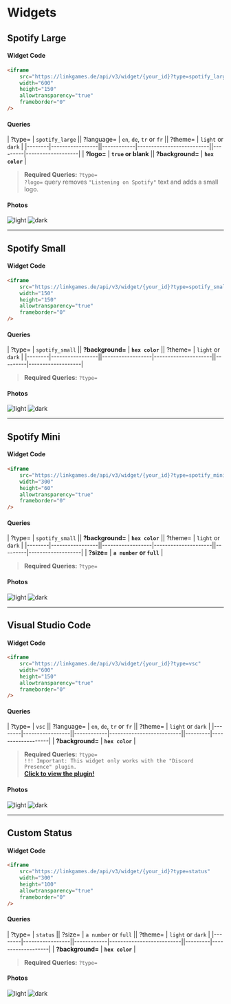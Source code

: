 # Widgets

## Spotify Large

#### Widget Code
```html
<iframe
    src="https://linkgames.de/api/v3/widget/{your_id}?type=spotify_large"
    width="600"
    height="150"
    allowtransparency="true"
    frameborder="0"
/>
```

#### Queries

| ?type= | `spotify_large` || ?language= | `en`, `de`, `tr` or `fr` || ?theme= | `light` or `dark` |
|--------|-----------------||------------|--------------------------||---------|-------------------|
| **?logo=** | **`true` or blank** || **?background=** | **`hex color`** |

> **Required Queries:** `?type=` <br>
> `?logo=` query removes `"Listening on Spotify"` text and adds a small logo.

#### Photos
![light](https://cdn.linkgames.de/assets/Spotify_large_normal.png)
![dark](https://cdn.linkgames.de/assets/Spotify_large_dark.png)

---

## Spotify Small

#### Widget Code
```html
<iframe
    src="https://linkgames.de/api/v3/widget/{your_id}?type=spotify_small"
    width="150"
    height="150"
    allowtransparency="true"
    frameborder="0"
/>
```

#### Queries

| ?type= | `spotify_small` || **?background=** | **`hex color`** || ?theme= | `light` or `dark` |
|--------|-----------------||------------------|---------------------||---------|-------------------|

> **Required Queries:** `?type=`

#### Photos
![light](https://cdn.linkgames.de/assets/Spotify_small_normal.png)
![dark](https://cdn.linkgames.de/assets/Spotify_small_dark.png)

---

## Spotify Mini

#### Widget Code
```html
<iframe
    src="https://linkgames.de/api/v3/widget/{your_id}?type=spotify_mini"
    width="300"
    height="60"
    allowtransparency="true"
    frameborder="0"
/>
```

#### Queries

| ?type= | `spotify_small` || **?background=** | **`hex color`** || ?theme= | `light` or `dark` |
|--------|-----------------||------------------|---------------------||---------|-------------------|
| **?size=** | **`a number` or `full`** |

> **Required Queries:** `?type=`

#### Photos
![light](https://cdn.linkgames.de/assets/Spotify_mini_normal.png)
![dark](https://cdn.linkgames.de/assets/Spotify_mini_dark.png)

---

## Visual Studio Code

#### Widget Code
```html
<iframe
    src="https://linkgames.de/api/v3/widget/{your_id}?type=vsc"
    width="600"
    height="150"
    allowtransparency="true"
    frameborder="0"
/>
```

#### Queries

| ?type= | `vsc` || ?language= | `en`, `de`, `tr` or `fr` || ?theme= | `light` or `dark` |
|--------|-----------------||------------|--------------------------||---------|-------------------|
| **?background=** | **`hex color`** |

> **Required Queries:** `?type=` <br>
> `!!! Important: This widget only works with the "Discord Presence" plugin.` <br>
> **[Click to view the plugin!](https://marketplace.visualstudio.com/items?itemName=icrawl.discord-vscode)**

#### Photos
![light](https://cdn.linkgames.de/assets/Visual_Studio_Code_normal.png)
![dark](https://cdn.linkgames.de/assets/Visual_Studio_Code_dark.png)

---

## Custom Status

#### Widget Code
```html
<iframe
    src="https://linkgames.de/api/v3/widget/{your_id}?type=status"
    width="300"
    height="100"
    allowtransparency="true"
    frameborder="0"
/>
```

#### Queries

| ?type= | `status` || ?size= | `a number` or `full` || ?theme= | `light` or `dark` |
|--------|-----------------||------------|--------------------------||---------|-------------------|
| **?background=** | **`hex color`** |

> **Required Queries:** `?type=`

#### Photos
![light](https://cdn.linkgames.de/assets/Custom_Status_normal.png)
![dark](https://cdn.linkgames.de/assets/Custom_Status_dark.png)